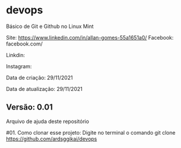 # devops
Básico de Git e Github no Linux Mint

Site: https://www.linkedin.com/in/allan-gomes-55a1651a0/
Facebook: facebook.com/

Linkdin:

Instagram: 

Data de criação: 29/11/2021

Data de atualização: 29/11/2021

Versão: 0.01
--------------------------------------------------------------------
Arquivo de ajuda deste repositório


#01. Como clonar esse projeto: Digite no terminal o comando 
git clone https://github.com/ardsggikai/devops
